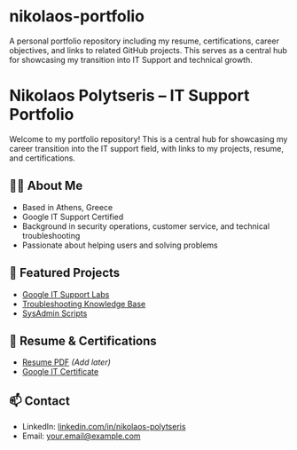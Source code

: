 # nikolaos-portfolio
A personal portfolio repository including my resume, certifications, career objectives, and links to related GitHub projects. This serves as a central hub for showcasing my transition into IT Support and technical growth.

# Nikolaos Polytseris – IT Support Portfolio

Welcome to my portfolio repository! This is a central hub for showcasing my career transition into the IT support field, with links to my projects, resume, and certifications.

## 🧑‍💻 About Me

- Based in Athens, Greece
- Google IT Support Certified
- Background in security operations, customer service, and technical troubleshooting
- Passionate about helping users and solving problems

## 📁 Featured Projects

- [Google IT Support Labs](https://github.com/yourusername/google-it-support-labs)
- [Troubleshooting Knowledge Base](https://github.com/yourusername/it-troubleshooting-guides)
- [SysAdmin Scripts](https://github.com/yourusername/basic-sysadmin-scripts)

## 📄 Resume & Certifications

- [Resume PDF](./resume.pdf) *(Add later)*
- [Google IT Certificate](link-to-your-certificate)

## 📫 Contact

- LinkedIn: [linkedin.com/in/nikolaos-polytseris](https://linkedin.com/in/nikolaos-polytseris)
- Email: your.email@example.com


